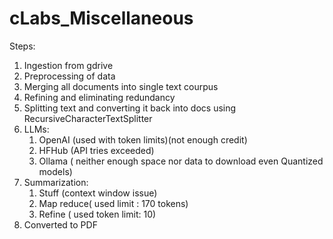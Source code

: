 # cLabs_Miscellaneous

Steps:
1. Ingestion from gdrive
2. Preprocessing of data
  1. Merging all documents into single text courpus
  2. Refining and eliminating redundancy
  3. Splitting text and converting it back into docs using RecursiveCharacterTextSplitter
3. LLMs:
   1. OpenAI (used with token limits)(not enough credit)
   2. HFHub (API tries exceeded)
   3. Ollama ( neither enough space nor data to download even Quantized models)
4. Summarization:
   1. Stuff (context window issue)
   2. Map reduce( used limit : 170 tokens)
   3. Refine ( used token limit: 10)
5. Converted to PDF
